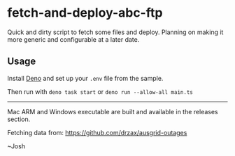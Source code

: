 # fetch-and-deploy-abc-ftp

Quick and dirty script to fetch some files and deploy. Planning on making it more generic and configurable at a later date.

## Usage

Install [Deno](https://docs.deno.com/runtime/getting_started/installation/) and set up your `.env` file from the sample.

Then run with `deno task start` or `deno run --allow-all main.ts`

---

Mac ARM and Windows executable are built and available in the releases section.

Fetching data from: https://github.com/drzax/ausgrid-outages

~Josh
